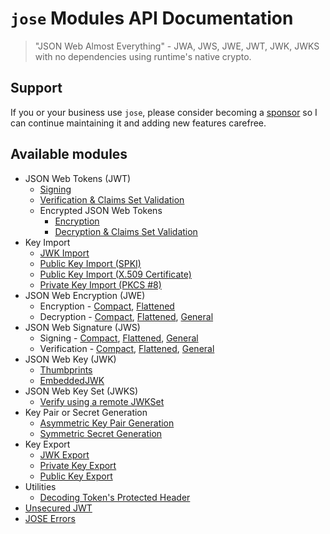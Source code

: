 # `jose` Modules API Documentation

> "JSON Web Almost Everything" - JWA, JWS, JWE, JWT, JWK, JWKS with no dependencies using runtime's native crypto.

## Support

If you or your business use `jose`, please consider becoming a [sponsor][support-sponsor] so I can continue maintaining it and adding new features carefree.

## Available modules

- JSON Web Tokens (JWT)
  - [Signing](https://github.com/panva/jose/blob/v4.0.2/docs/classes/jwt_sign.SignJWT.md#readme)
  - [Verification & Claims Set Validation](https://github.com/panva/jose/blob/v4.0.2/docs/functions/jwt_verify.jwtVerify.md#readme)
  - Encrypted JSON Web Tokens
    - [Encryption](https://github.com/panva/jose/blob/v4.0.2/docs/classes/jwt_encrypt.EncryptJWT.md#readme)
    - [Decryption & Claims Set Validation](https://github.com/panva/jose/blob/v4.0.2/docs/functions/jwt_decrypt.jwtDecrypt.md#readme)
- Key Import
  - [JWK Import](https://github.com/panva/jose/blob/v4.0.2/docs/functions/key_import.importJWK.md#readme)
  - [Public Key Import (SPKI)](https://github.com/panva/jose/blob/v4.0.2/docs/functions/key_import.importSPKI.md#readme)
  - [Public Key Import (X.509 Certificate)](https://github.com/panva/jose/blob/v4.0.2/docs/functions/key_import.importX509.md#readme)
  - [Private Key Import (PKCS #8)](https://github.com/panva/jose/blob/v4.0.2/docs/functions/key_import.importPKCS8.md#readme)
- JSON Web Encryption (JWE)
  - Encryption - [Compact](https://github.com/panva/jose/blob/v4.0.2/docs/classes/jwe_compact_encrypt.CompactEncrypt.md#readme), [Flattened](https://github.com/panva/jose/blob/v4.0.2/docs/classes/jwe_flattened_encrypt.FlattenedEncrypt.md#readme)
  - Decryption - [Compact](https://github.com/panva/jose/blob/v4.0.2/docs/functions/jwe_compact_decrypt.compactDecrypt.md#readme), [Flattened](https://github.com/panva/jose/blob/v4.0.2/docs/functions/jwe_flattened_decrypt.flattenedDecrypt.md#readme), [General](https://github.com/panva/jose/blob/v4.0.2/docs/functions/jwe_general_decrypt.generalDecrypt.md#readme)
- JSON Web Signature (JWS)
  - Signing - [Compact](https://github.com/panva/jose/blob/v4.0.2/docs/classes/jws_compact_sign.CompactSign.md#readme), [Flattened](https://github.com/panva/jose/blob/v4.0.2/docs/classes/jws_flattened_sign.FlattenedSign.md#readme), [General](https://github.com/panva/jose/blob/v4.0.2/docs/classes/jws_general_sign.GeneralSign.md#readme)
  - Verification - [Compact](https://github.com/panva/jose/blob/v4.0.2/docs/functions/jws_compact_verify.compactVerify.md#readme), [Flattened](https://github.com/panva/jose/blob/v4.0.2/docs/functions/jws_flattened_verify.flattenedVerify.md#readme), [General](https://github.com/panva/jose/blob/v4.0.2/docs/functions/jws_general_verify.generalVerify.md#readme)
- JSON Web Key (JWK)
  - [Thumbprints](https://github.com/panva/jose/blob/v4.0.2/docs/functions/jwk_thumbprint.calculateJwkThumbprint.md#readme)
  - [EmbeddedJWK](https://github.com/panva/jose/blob/v4.0.2/docs/functions/jwk_embedded.EmbeddedJWK.md#readme)
- JSON Web Key Set (JWKS)
  - [Verify using a remote JWKSet](https://github.com/panva/jose/blob/v4.0.2/docs/functions/jwks_remote.createRemoteJWKSet.md#readme)
- Key Pair or Secret Generation
  - [Asymmetric Key Pair Generation](https://github.com/panva/jose/blob/v4.0.2/docs/functions/key_generate_key_pair.generateKeyPair.md#readme)
  - [Symmetric Secret Generation](https://github.com/panva/jose/blob/v4.0.2/docs/functions/key_generate_secret.generateSecret.md#readme)
- Key Export
  - [JWK Export](https://github.com/panva/jose/blob/v4.0.2/docs/functions/key_export.exportJWK.md#readme)
  - [Private Key Export](https://github.com/panva/jose/blob/v4.0.2/docs/functions/key_export.exportPKCS8.md#readme)
  - [Public Key Export](https://github.com/panva/jose/blob/v4.0.2/docs/functions/key_export.exportSPKI.md#readme)
- Utilities
  - [Decoding Token's Protected Header](https://github.com/panva/jose/blob/v4.0.2/docs/functions/util_decode_protected_header.decodeProtectedHeader.md#readme)
- [Unsecured JWT](https://github.com/panva/jose/blob/v4.0.2/docs/classes/jwt_unsecured.UnsecuredJWT.md#readme)
- [JOSE Errors](https://github.com/panva/jose/blob/v4.0.2/docs/modules/util_errors.md#readme)

[support-sponsor]: https://github.com/sponsors/panva
